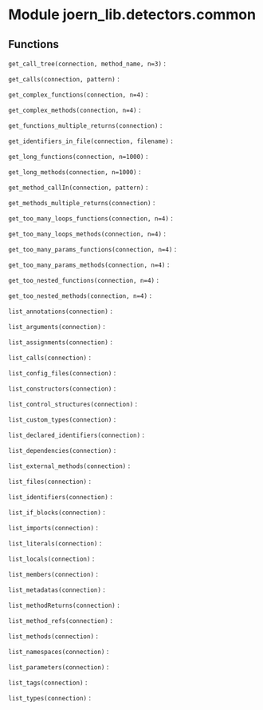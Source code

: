 Module joern_lib.detectors.common
=================================

Functions
---------

    
`get_call_tree(connection, method_name, n=3)`
:   

    
`get_calls(connection, pattern)`
:   

    
`get_complex_functions(connection, n=4)`
:   

    
`get_complex_methods(connection, n=4)`
:   

    
`get_functions_multiple_returns(connection)`
:   

    
`get_identifiers_in_file(connection, filename)`
:   

    
`get_long_functions(connection, n=1000)`
:   

    
`get_long_methods(connection, n=1000)`
:   

    
`get_method_callIn(connection, pattern)`
:   

    
`get_methods_multiple_returns(connection)`
:   

    
`get_too_many_loops_functions(connection, n=4)`
:   

    
`get_too_many_loops_methods(connection, n=4)`
:   

    
`get_too_many_params_functions(connection, n=4)`
:   

    
`get_too_many_params_methods(connection, n=4)`
:   

    
`get_too_nested_functions(connection, n=4)`
:   

    
`get_too_nested_methods(connection, n=4)`
:   

    
`list_annotations(connection)`
:   

    
`list_arguments(connection)`
:   

    
`list_assignments(connection)`
:   

    
`list_calls(connection)`
:   

    
`list_config_files(connection)`
:   

    
`list_constructors(connection)`
:   

    
`list_control_structures(connection)`
:   

    
`list_custom_types(connection)`
:   

    
`list_declared_identifiers(connection)`
:   

    
`list_dependencies(connection)`
:   

    
`list_external_methods(connection)`
:   

    
`list_files(connection)`
:   

    
`list_identifiers(connection)`
:   

    
`list_if_blocks(connection)`
:   

    
`list_imports(connection)`
:   

    
`list_literals(connection)`
:   

    
`list_locals(connection)`
:   

    
`list_members(connection)`
:   

    
`list_metadatas(connection)`
:   

    
`list_methodReturns(connection)`
:   

    
`list_method_refs(connection)`
:   

    
`list_methods(connection)`
:   

    
`list_namespaces(connection)`
:   

    
`list_parameters(connection)`
:   

    
`list_tags(connection)`
:   

    
`list_types(connection)`
: